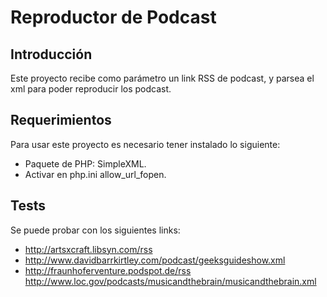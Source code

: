 # Reproductor de Podcast

## Introducción
Este proyecto recibe como parámetro un link RSS de podcast, y parsea el xml para poder reproducir los podcast.

## Requerimientos

Para usar este proyecto es necesario tener instalado lo siguiente:

* Paquete de PHP: SimpleXML.
* Activar en php.ini allow_url_fopen.

## Tests
Se puede probar con los siguientes links:
* http://artsxcraft.libsyn.com/rss
* http://www.davidbarrkirtley.com/podcast/geeksguideshow.xml
* http://fraunhoferventure.podspot.de/rss
http://www.loc.gov/podcasts/musicandthebrain/musicandthebrain.xml




